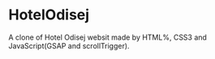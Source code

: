 # HotelOdisej
A clone of Hotel Odisej websit made by HTML%, CSS3 and JavaScript(GSAP and scrollTrigger).
